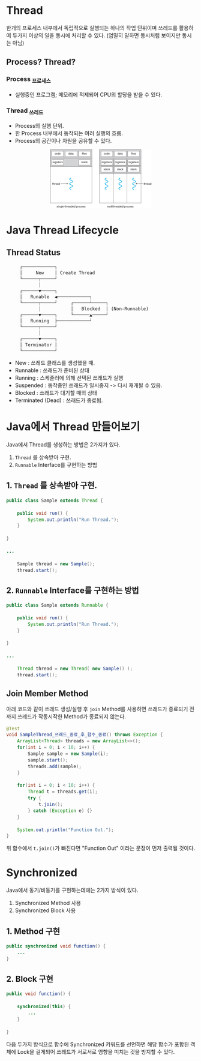# Thread
한개의 프로세스 내부에서 독립적으로 실행되는 하나의 작업 단위이며 
쓰레드를 활용하여 두가지 이상의 일을 동시에 처리할 수 있다. (엄밀히 말하면 동시처럼 보이지만 동시는 아님)

## Process? Thread?

### Process <sub>프로세스</sub>

 - 실행중인 프로그램; 메모리에 적제되어 CPU의 할당을 받을 수 있다.

### Thread <sub>쓰레드</sub>

 - Process의 실행 단위. 
 - 한 Process 내부에서 동작되는 여러 실행의 흐름.
 - Process의 공간이나 자원을 공유할 수 있다.

<p align="center">
    <img src="./images/ThreadAndProcess.png" width="270"/>
</p>

# Java Thread Lifecycle

## Thread Status
```
     ┌────────────┐
     │     New    │ Create Thread  
     └──────┬─────┘
            │  
     ┌──────▼─────┐
     │   Runable  ◀────────────┐
     └──────┬─────┘     ┌──────┴─────┐
            │           │   Blocked  │ (Non-Runnable)
     ┌──────▼─────┐     └──────▲─────┘     
     │   Running  ├────────────┘
     └──────┬─────┘
            │
     ┌──────▼─────┐
     │ Terminator │ 
     └────────────┘
```
 - New : 쓰레드 클래스를 생성했을 때.
 - Runnable : 쓰래드가 준비된 상태
 - Running : 스케줄러에 의해 선택된 쓰래드가 실행
 - Suspended : 동작중인 쓰래드가 일시중지 -> 다시 재개될 수 있음.
 - Blocked : 쓰래드가 대기할 때의 상태 
 - Terminated (Dead) : 쓰래드가 종료됨.

# Java에서 Thread 만들어보기 

Java에서 Thread를 생성하는 방법은 2가지가 있다.

1. <code>Thread</code> 를 상속받아 구현.
2. <code>Runnable</code> Interface를 구현하는 방법

## 1. <code>Thread</code> 를 상속받아 구현.
``` java
public class Sample extends Thread {

    public void run() {
        System.out.println("Run Thread.");
    }
    
}

... 

    Sample thread = new Sample();
    thread.start();
```

## 2. <code>Runnable</code> Interface를 구현하는 방법
``` java
public class Sample extends Runnable {

    public void run() {
        System.out.println("Run Thread.");
    }
    
}

... 

    Thread thread = new Thread( new Sample() );
    thread.start();
```

## Join Member Method

아래 코드와 같이 쓰래드 생성/실행 후 <code>join</code> Method를 사용하면 
쓰래드가 종료되기 전까지 쓰레드가 작동시작한 Method가 종료되지 않는다.

``` java
@Test
void SampleThread_쓰래드_종료_후_함수_종료() throws Exception {
    ArrayList<Thread> threads = new ArrayList<>();
    for(int i = 0; i < 10; i++) {
        Sample sample = new Sample(i);
        sample.start();
        threads.add(sample);
    }

    for(int i = 0; i < 10; i++) {
        Thread t = threads.get(i);
        try {
            t.join();
        } catch (Exception e) {}
    }

    System.out.println("Function Out.");
}
```

위 함수에서 <code>t.join()</code>가 빠진다면 "Function Out" 이라는 문장이 먼저 출력될 것이다.

# Synchronized

Java에서 동기/비동기를 구현하는데에는 2가지 방식이 있다.

1. Synchronized Method 사용
2. Synchronized Block 사용

## 1. Method 구현

``` java
public synchronized void function() {
    ...
}
```

## 2. Block 구현

``` java
public void function() {

    synchronized(this) {
        ...
    }

}
```

다음 두가지 방식으로 함수에 Synchronized 키워드를 선언하면 해당 함수가 포함된 객체에 Lock을 걸게되어 
쓰레드가 서로서로 영향을 미치는 것을 방지할 수 있다.

